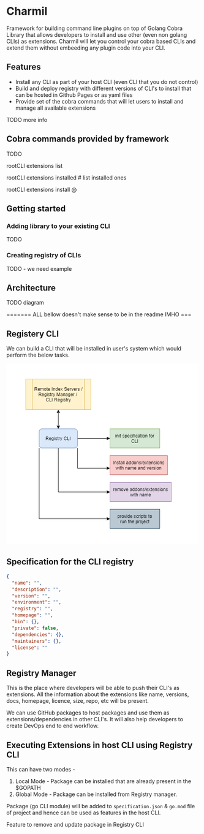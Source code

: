 # Charmil

Framework for building command line plugins on top of Golang Cobra Library that allows developers to install and use other (even non golang CLIs) as extensions.
Charmil will let you control your cobra based CLIs and extend them without embeeding any plugin code into your CLI. 

## Features

- Install any CLI as part of your host CLI (even CLI that you do not control)
- Build and deploy registry with different versions of CLI's to install that can be hosted in Github Pages or as yaml files
- Provide set of the cobra commands that will let users to install and manage all available extensions

TODO more info

## Cobra commands provided by framework

TODO

rootCLI extensions list

rootCLI extensions installed # list installed ones

rootCLI extensions install <name>@<version>
  
## Getting started

### Adding library to your existing CLI

TODO

### Creating registry of CLIs

TODO - we need example

## Architecture

TODO diagram


======= ALL bellow doesn't make sense to be in the readme IMHO ===

## Registery CLI

We can build a CLI that will be installed in user's system which would perform the below tasks.

![Registry CLI](mockups/cli-registry.png)

## Specification for the CLI registry

```json
{
  "name": "",
  "description": "",
  "version": "",
  "environment": "",
  "registry": "",
  "homepage": "",
  "bin": {},
  "private": false,
  "dependencies": {},
  "maintainers": {},
  "license": ""
}
```

## Registry Manager

This is the place where developers will be able to push their CLI's as extensions. All the information about the extensions like name, versions, docs, homepage, licence, size, repo, etc will be present.

We can use GitHub packages to host packages and use them as extensions/dependencies in other CLI's. It will also help developers to create DevOps end to end workflow.

## Executing Extensions in host CLI using Registry CLI

This can have two modes -

1. Local Mode - Package can be installed that are already present in the $GOPATH
2. Global Mode - Package can be installed from Registry manager.

Package (go CLI module) will be added to `specification.json` & `go.mod` file of project and hence can be used as features in the host CLI.

Feature to remove and update package in Registry CLI
